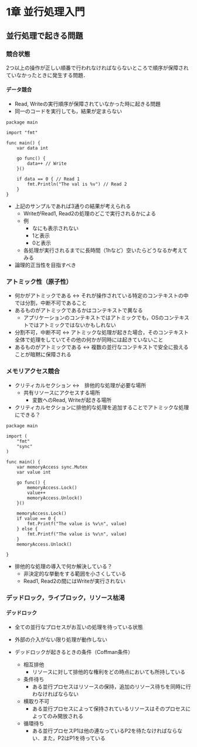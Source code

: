 # 1章 並行処理入門

## 並行処理で起きる問題
### 競合状態
2つ以上の操作が正しい順番で行われなければならないところで順序が保障されていなかったときに発生する問題．

#### データ競合
- Read, Writeの実行順序が保障されていなかった時に起きる問題
- 同一のコードを実行しても，結果が定まらない

```
package main

import "fmt"

func main() {
	var data int

	go func() {
		data++ // Write
	}()

	if data == 0 { // Read 1
		fmt.Println("The val is %v") // Read 2
	}
}

```

- 上記のサンプルであれば3通りの結果が考えられる
    - WriteがRead1, Read2の処理のどこで実行されるかによる
    - 例
        - なにも表示されない
        - 1と表示
        - 0と表示
	- 各処理が実行されるまでに長時間（1hなど）空いたらどうなるか考えてみる
- 論理的正当性を目指すべき

### アトミック性（原子性）
- 何かがアトミックである <-> それが操作されている特定のコンテキストの中では分割，中断不可であること
- あるものがアトミックであるかはコンテキストで異なる
	- アプリケーションのコンテキストではアトミックでも，OSのコンテキストではアトミックではないかもしれない
- 分割不可，中断不可 <-> アトミックな処理が起きた場合，そのコンテキスト全体で処理をしていてその他の何かが同時には起きていないこと
- あるものがアトミックである <-> 複数の並行なコンテキストで安全に扱えることが暗黙に保障される

### メモリアクセス競合
- クリティカルセクション <->　排他的な処理が必要な場所
	- 共有リソースにアクセスする場所
		- 変数へのRead, Writeが起きる場所
- クリティカルセクションに排他的な処理を追加することでアトミックな処理にできる？


```
package main

import (
	"fmt"
	"sync"
)

func main() {
	var memoryAccess sync.Mutex
	var value int

	go func() {
		memoryAccess.Lock()
		value++
		memoryAccess.Unlock()
	}()

	memoryAccess.Lock()
	if value == 0 {
		fmt.Printf("The value is %v\n", value)
	} else {
		fmt.Printf("The value is %v\n", value)
	}
	memoryAccess.Unlock()

}
```

- 排他的な処理の導入で何か解決している？
	- 非決定的な挙動をする範囲を小さくしている
	- Read1, Read2の間にはWriteが実行されない

### デッドロック，ライブロック，リソース枯渇

#### デッドロック
- 全ての並行なプロセスがお互いの処理を待っている状態
- 外部の介入がない限り処理が動作しない

- デッドロックが起きるときの条件（Coffman条件）
	- 相互排他
		- リソースに対して排他的な権利をどの時点においても所持している
	- 条件待ち
		- ある並行プロセスはリソースの保持，追加のリソース待ちを同時に行わなければならない
	- 横取り不可
		- ある並行プロセスによって保持されているリソースはそのプロセスによってのみ開放される
	- 循環待ち
		- ある並行プロセスP1は他の連なっているP2を待たなければならない．また，P2はP1を待っている

#### 

